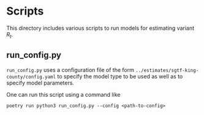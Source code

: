 # Scripts

This directory includes various scripts to run models for estimating variant $R_{t}$.


## run_config.py

`run_config.py` uses a configuration file of the form `../estimates/sgtf-king-county/config.yaml` to specify the model type to be used as well as to specify model parameters.

One can run this script using a command like

```
poetry run python3 run_config.py --config <path-to-config>
```


